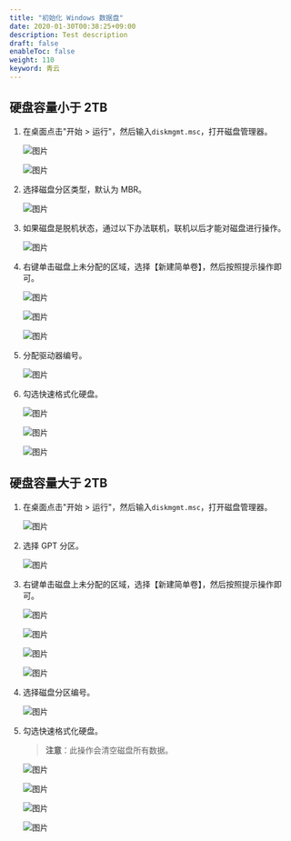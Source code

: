 ```yaml
---
title: "初始化 Windows 数据盘"
date: 2020-01-30T00:38:25+09:00
description: Test description
draft: false
enableToc: false
weight: 110
keyword: 青云
---
```


##  硬盘容量小于 2TB

1. 在桌面点击"开始 > 运行"，然后输入`diskmgmt.msc`，打开磁盘管理器。

   ![图片](/storage/disk/quickstart/_images/image.png)

   ![图片](/storage/disk/quickstart/_images/image-1568774733057.png)

2. 选择磁盘分区类型，默认为 MBR。

   ![图片](/storage/disk/quickstart/_images/image-1568774741667.png)

3. 如果磁盘是脱机状态，通过以下办法联机，联机以后才能对磁盘进行操作。

   ![图片](/storage/disk/quickstart/_images/image-1568774749595.png)

4. 右键单击磁盘上未分配的区域，选择【新建简单卷】，然后按照提示操作即可。

   ![图片](/storage/disk/quickstart/_images/image-1568774761495.png)

   ![图片](/storage/disk/quickstart/_images/image-1568774795226.png)

   ![图片](/storage/disk/quickstart/_images/image-1568774821627.png)

5. 分配驱动器编号。

   ![图片](/storage/disk/quickstart/_images/image-1568774827510.png)

6. 勾选快速格式化硬盘。

   ![图片](/storage/disk/quickstart/_images/image-1568774847721.png)

   ![图片](/storage/disk/quickstart/_images/image-1568774852147.png)

   ![图片](/storage/disk/quickstart/_images/image-1568774858166.png)

##  硬盘容量大于 2TB

1. 在桌面点击"开始 > 运行"，然后输入`diskmgmt.msc`，打开磁盘管理器。

   ![图片](/storage/disk/quickstart/_images/image-1568774865290.png)

2. 选择 GPT 分区。

   ![图片](/storage/disk/quickstart/_images/image-1568774869266.png)

3. 右键单击磁盘上未分配的区域，选择【新建简单卷】，然后按照提示操作即可。

   ![图片](/storage/disk/quickstart/_images/image-1568774875330.png)

   ![图片](/storage/disk/quickstart/_images/image-1568774880424.png)

   ![图片](/storage/disk/quickstart/_images/image-1568774886315.png)

   ![图片](/storage/disk/quickstart/_images/image-1568774891106.png)

4. 选择磁盘分区编号。

   ![图片](/storage/disk/quickstart/_images/image-1568774896383.png)

5. 勾选快速格式化硬盘。

   > **注意**：此操作会清空磁盘所有数据。

   ![图片](/storage/disk/quickstart/_images/image-1568774901733.png)

   ![图片](/storage/disk/quickstart/_images/image-1568774905575.png)

   ![图片](/storage/disk/quickstart/_images/image-1568774912493.png)

   ![图片](/storage/disk/quickstart/_images/image-1568774917148.png)


